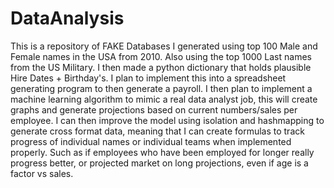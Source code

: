# DataAnalysis
This is a repository of FAKE Databases I generated using top 100 Male and Female names in the USA from 2010. Also using the top 1000 Last names
from the US Military. I then made a python dictionary that holds plausible Hire Dates + Birthday's. I plan to implement this into a spreadsheet generating 
program to then generate a payroll. I then plan to implement a machine learning algorithm to mimic a real data analyst job, this will create graphs and
generate projections based on current numbers/sales per employee. I can then improve the model using isolation and hashmapping to generate cross format
data, meaning that I can create formulas to track progress of individual names or individual teams when implemented properly. Such as if employees who have
been employed for longer really progress better, or projected market on long projections, even if age is a factor vs sales.

